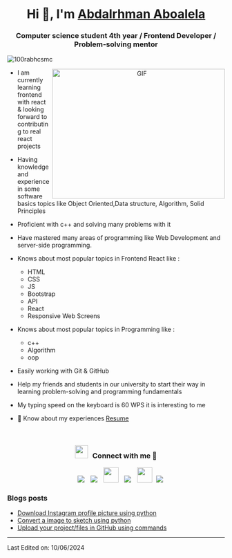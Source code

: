 <h1 align="center">Hi 👋, I'm <a href="https://100rabhcsmc.github.io/Me.io/" target="blank">
Abdalrhman Aboalela</a></h1>
<h3 align="center">Computer science student 4th year / Frontend Developer / Problem-solving mentor </h3>

<p align="left"> <img src="https://komarev.com/ghpvc/?username=100rabhcsmc&label=Profile%20views&color=0e75b6&style=flat" alt="100rabhcsmc" /> </p>


<a target="_blank" align="center">
  <img align="right" top="500" height="300" width="400" alt="GIF" src="https://media.giphy.com/media/SWoSkN6DxTszqIKEqv/giphy.gif">
</a>

- I am currently learning frontend with react & looking forward to contributing to real react projects

- Having knowledge and experience in some software basics topics like Object Oriented,Data structure, Algorithm, Solid Principles

- Proficient with c++ and solving many problems with it

- Have mastered many areas of programming like Web Development and server-side programming.

- Knows about most popular topics in Frontend React like :
   - HTML
   - CSS
   - JS
   - Bootstrap
   - API
   - React
   - Responsive Web Screens

- Knows about most popular topics in Programming like :
   - c++
   - Algorithm
   - oop
- Easily working with Git & GitHub
- Help my friends and students in our university to start their way in learning problem-solving and programming fundamentals
- My typing speed on the keyboard is 60 WPS it is interesting to me 
- 📄 Know about my experiences <a href="https://github.com/abdalrhman-abdalalim/resume/blob/main/My%20cv.pdf" target="blank">Resume</a>
<br/>
<h3 align="center" > <img src="https://media.giphy.com/media/iY8CRBdQXODJSCERIr/giphy.gif" width="30" height="30" style="margin-right: 10px;">Connect with me 🤝 </h3>

<p align="center">

 <div align="center"  class="icons-social" style="margin-left: 10px;">
        <a style="margin-left: 10px;"  target="_blank" href="https://www.linkedin.com/in/abdalrhman-aboalela/">
			<img src="https://img.icons8.com/doodle/40/000000/linkedin--v2.png"></a>
        <a style="margin-left: 10px;" target="_blank" href="https://github.com/abdalrhman-abdalalim">
		<img src="https://img.icons8.com/doodle/40/000000/github--v1.png"></a>
		<a style="margin-left: 10px;" target="_blank" href="https://codeforces.com/profile/Abdalrhman_Aboalela">
				<img  height="35" width="35" src="https://raw.githubusercontent.com/rahuldkjain/github-profile-readme-generator/master/src/images/icons/Social/codeforces.svg"></a>
        <a style="margin-left: 10px;" target="_blank" href="https://www.instagram.com/abdalrhman_mhamd/">
			<img src="https://img.icons8.com/doodle/40/000000/instagram-new--v2.png"></a>
		<a style="margin-left: 10px;" target="_blank" href="https://leetcode.com/u/abdalrhmanAboalela/">
			<img height="35" width="35" src="https://miro.medium.com/v2/resize:fit:1400/1*W_4Of01mOUSTv3eX0YIdzg.jpeg" ></a>
		<a style="margin-left: 5px;" target="_blank" href="https://github.com/100rabhcsmc/Me.io/blob/master/01SaurabhChavanReactNativeResume.pdf">
					<img src="https://img.icons8.com/plasticine/0.5x/resume.png" ></a>
      </div>

</p>

### Blogs posts

<!-- BLOG-POST-LIST:START -->

- [Download Instagram profile picture using python](https://dev.to/100rabhcsmc/instagram-profile-picture-download-using-python-n2j)
- [Convert a image to sketch using python](https://dev.to/100rabhcsmc/convert-a-image-to-sketch-using-python-3ip1)
- [Upload your project/files in GitHub using commands](https://dev.to/100rabhcsmc/upload-your-project-files-in-github-using-commands-1hn8)
<!-- BLOG-POST-LIST:END -->

---

Last Edited on: 10/06/2024
